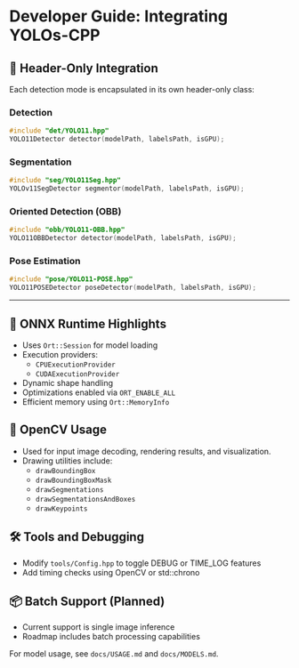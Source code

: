 # Developer Guide: Integrating YOLOs-CPP

## 💼 Header-Only Integration
Each detection mode is encapsulated in its own header-only class:

### Detection
```cpp
#include "det/YOLO11.hpp"
YOLO11Detector detector(modelPath, labelsPath, isGPU);
```

### Segmentation
```cpp
#include "seg/YOLO11Seg.hpp"
YOLOv11SegDetector segmentor(modelPath, labelsPath, isGPU);
```

### Oriented Detection (OBB)
```cpp
#include "obb/YOLO11-OBB.hpp"
YOLO11OBBDetector detector(modelPath, labelsPath, isGPU);
```

### Pose Estimation
```cpp
#include "pose/YOLO11-POSE.hpp"
YOLO11POSEDetector poseDetector(modelPath, labelsPath, isGPU);
```

---

## 🧠 ONNX Runtime Highlights
- Uses `Ort::Session` for model loading
- Execution providers:
  - `CPUExecutionProvider`
  - `CUDAExecutionProvider`
- Dynamic shape handling
- Optimizations enabled via `ORT_ENABLE_ALL`
- Efficient memory using `Ort::MemoryInfo`

## 🎨 OpenCV Usage
- Used for input image decoding, rendering results, and visualization.
- Drawing utilities include:
  - `drawBoundingBox`
  - `drawBoundingBoxMask`
  - `drawSegmentations`
  - `drawSegmentationsAndBoxes`
  - `drawKeypoints`

## 🛠 Tools and Debugging
- Modify `tools/Config.hpp` to toggle DEBUG or TIME_LOG features
- Add timing checks using OpenCV or std::chrono

## 📦 Batch Support (Planned)
- Current support is single image inference
- Roadmap includes batch processing capabilities

For model usage, see `docs/USAGE.md` and `docs/MODELS.md`.

